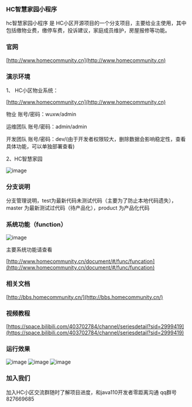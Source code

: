 ### HC智慧家园小程序

hc智慧家园小程序 是 HC小区开源项目的一个分支项目，主要给业主使用，其中包括缴物业费，缴停车费，投诉建议，家庭成员维护，房屋报修等功能。

### 官网

[http://www.homecommunity.cn](http://www.homecommunity.cn)

### 演示环境

1、 HC小区物业系统：

[http://www.homecommunity.cn](http://www.homecommunity.cn)

物业 账号/密码：wuxw/admin

运维团队 账号/密码：admin/admin

开发团队 账号/密码：dev/(由于开发者权限较大，删除数据会影响稳定性，查看具体功能，可以单独部署查看)

2、HC智慧家园

![image](doc/readme/qrcode.png)


### 分支说明

分支管理说明，test为最新代码未测试代码（主要为了防止本地代码遗失），master 为最新测试过代码（待产品化），product 为产品化代码

### 系统功能（function） 

   ![image](doc/readme/hc_function.png)
   
   主要系统功能请查看
     
   [http://www.homecommunity.cn/document/#/func/funcation](http://www.homecommunity.cn/document/#/func/funcation)

### 相关文档

[http://bbs.homecommunity.cn/](http://bbs.homecommunity.cn/)

### 视频教程

[https://space.bilibili.com/403702784/channel/seriesdetail?sid=2999419](https://space.bilibili.com/403702784/channel/seriesdetail?sid=2999419)

### 运行效果

![image](doc/readme/index.jpg)
![image](doc/readme/service.jpg)
![image](doc/readme/my.jpg)

### 加入我们

加入HC小区交流群随时了解项目进度，和java110开发者零距离沟通 qq群号 827669685
